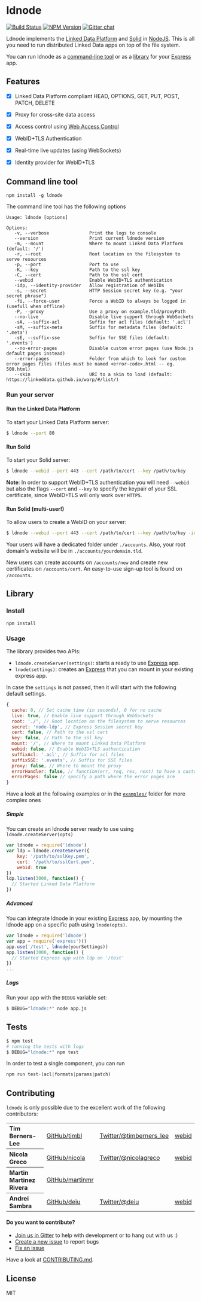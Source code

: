# ldnode

[![Build Status](https://travis-ci.org/linkeddata/ldnode.svg?branch=master)](https://travis-ci.org/linkeddata/ldnode)
[![NPM Version](https://img.shields.io/npm/v/ldnode.svg?style=flat)](https://npm.im/ldnode)
[![Gitter chat](https://img.shields.io/badge/gitter-join%20chat%20%E2%86%92-brightgreen.svg?style=flat)](http://gitter.im/linkeddata/ldnode)

Ldnode implements the [Linked Data Platform](http://www.w3.org/TR/ldp/) and [Solid](https://github.com/solid) in [NodeJS](https://nodejs.org/). This is all you need to run distributed Linked Data apps on top of the file system.

You can run ldnode as a [command-line tool](https://github.com/linkeddata/ldnode/blob/master/README.md#command-line-tool) or as a [library](https://github.com/linkeddata/ldnode/blob/master/README.md#library) for your [Express](https://expressjs.com) app.

## Features

- [x] Linked Data Platform compliant HEAD, OPTIONS, GET, PUT, POST, PATCH, DELETE
- [x] Proxy for cross-site data access
- [x] Access control using [Web Access Control](http://www.w3.org/wiki/WebAccessControl)
- [x] WebID+TLS Authentication
- [x] Real-time live updates (using WebSockets)
- [x] Identity provider for WebID+TLS


## Command line tool

    npm install -g ldnode

The command line tool has the following options

```
Usage: ldnode [options]

Options:
   -v, --verbose               Print the logs to console
   --version                   Print current ldnode version
   -m, --mount                 Where to mount Linked Data Platform (default: '/')
   -r, --root                  Root location on the filesystem to serve resources
   -p, --port                  Port to use
   -K, --key                   Path to the ssl key
   -C, --cert                  Path to the ssl cert
   --webid                     Enable WebID+TLS authentication
   -idp, --identity-provider   Allow registration of WebIDs
   -s, --secret                HTTP Session secret key (e.g. "your secret phrase")
   -fU, --force-user           Force a WebID to always be logged in (usefull when offline)
   -P, --proxy                 Use a proxy on example.tld/proxyPath
   --no-live                   Disable live support through WebSockets
   -sA, --suffix-acl           Suffix for acl files (default: '.acl')
   -sM, --suffix-meta          Suffix for metadata files (default: '.meta')
   -sE, --suffix-sse           Suffix for SSE files (default: '.events')
   --no-error-pages            Disable custom error pages (use Node.js default pages instead)
   --error-pages               Folder from which to look for custom error pages files (files must be named <error-code>.html -- eg. 500.html)
   --skin                      URI to a skin to load (default: https://linkeddata.github.io/warp/#/list/)

```

### Run your server

#### Run the Linked Data Platform
To start your Linked Data Platform server:

```bash
$ ldnode --port 80
```

#### Run Solid
To start your Solid server:

```bash
$ ldnode --webid --port 443 --cert /path/to/cert --key /path/to/key
```
**Note**: In order to support WebID+TLS authentication you will need `--webid` but also the flags `--cert` and `--key` to specify the keypair of your SSL certificate, since WebID+TLS will only work over `HTTPS`.

#### Run Solid (multi-user!)

To allow users to create a WebID on your server:

```bash
$ ldnode --webid --port 443 --cert /path/to/cert --key /path/to/key -idp --root ./accounts
```

Your users will have a dedicated folder under `./accounts`. Also, your root domain's website will be in `./accounts/yourdomain.tld`.

New users can create accounts on `/accounts/new` and create new certificates on `/accounts/cert`. An easy-to-use sign-up tool is found on `/accounts`.


## Library

### Install

```
npm install
```

### Usage

The library provides two APIs:

- `ldnode.createServer(settings)`: starts a ready to use [Express](http://expressjs.com) app.
- `lnode(settings)`: creates an [Express](http://expressjs.com) that you can mount in your existing express app.

In case the `settings` is not passed, then it will start with the following default settings.

```javascript
{
  cache: 0, // Set cache time (in seconds), 0 for no cache
  live: true, // Enable live support through WebSockets
  root: './', // Root location on the filesystem to serve resources
  secret: 'node-ldp', // Express Session secret key
  cert: false, // Path to the ssl cert
  key: false, // Path to the ssl key
  mount: '/', // Where to mount Linked Data Platform
  webid: false, // Enable WebID+TLS authentication
  suffixAcl: '.acl', // Suffix for acl files
  suffixSSE: '.events', // Suffix for SSE files
  proxy: false, // Where to mount the proxy
  errorHandler: false, // function(err, req, res, next) to have a custom error handler
  errorPages: false // specify a path where the error pages are
}
```

Have a look at the following examples or in the [`examples/`](https://github.com/linkeddata/ldnode/tree/master/examples) folder for more complex ones

##### Simple

You can create an ldnode server ready to use using `ldnode.createServer(opts)`

```javascript
var ldnode = require('ldnode')
var ldp = ldnode.createServer({
    key: '/path/to/sslKey.pem',
    cert: '/path/to/sslCert.pem',
    webid: true
})
ldp.listen(3000, function() {
  // Started Linked Data Platform
})
```

##### Advanced

You can integrate ldnode in your existing [Express](https://expressjs.org) app, by mounting the ldnode app on a specific path using `lnode(opts)`.

```javascript
var ldnode = require('ldnode')
var app = require('express')()
app.use('/test', ldnode(yourSettings))
app.listen(3000, function() {
  // Started Express app with ldp on '/test'
})
...
```

##### Logs

Run your app with the `DEBUG` variable set:

```bash
$ DEBUG="ldnode:*" node app.js
```

## Tests

```bash
$ npm test
# running the tests with logs
$ DEBUG="ldnode:*" npm test
```

In order to test a single component, you can run

```javascript
npm run test-(acl|formats|params|patch)
```

## Contributing

`ldnode` is only possible due to the excellent work of the following contributors:

<table>
  <tbody>
    <tr>
      <th align="left">Tim Berners-Lee</th>
      <td><a href="https://github.com/timbl">GitHub/timbl</a></td>
      <td><a href="http://twitter.com/timberners_lee">Twitter/@timberners_lee</a></td>
      <td><a href="https://www.w3.org/People/Berners-Lee/card#i">webid</a></td>
    </tr>
    <tr>
      <th align="left">Nicola Greco</th>
      <td><a href="https://github.com/nicola">GitHub/nicola</a></td>
      <td><a href="http://twitter.com/nicolagreco">Twitter/@nicolagreco</a></td>
      <td><a href="https://nicola.databox.me/profile/card#me">webid</a></td>
    </tr>
    <tr>
      <th align="left">Martin Martinez Rivera</th>
      <td><a href="https://github.com/martinmr">GitHub/martinmr</a></td>
      <td></td>
      <td></td>
    </tr>
    <tr>
      <th align="left">Andrei Sambra</th>
      <td><a href="https://github.com/deiu">GitHub/deiu</a></td>
      <td><a href="http://twitter.com/deiu">Twitter/@deiu</a></td>
      <td><a href="https://deiu.me/profile#me">webid</a></td>
    </tr>
  </tbody>
</table>

#### Do you want to contribute?

- [Join us in Gitter](https://gitter.im/linkeddata/chat) to help with development or to hang out with us :)
- [Create a new issue](https://github.com/linkeddata/ldnode/issues/new) to report bugs
- [Fix an issue](https://github.com/linkeddata/ldnode/issues)

Have a look at [CONTRIBUTING.md](https://github.com/linkeddata/ldnode/blob/master/CONTRIBUTING.md).

## License

MIT
